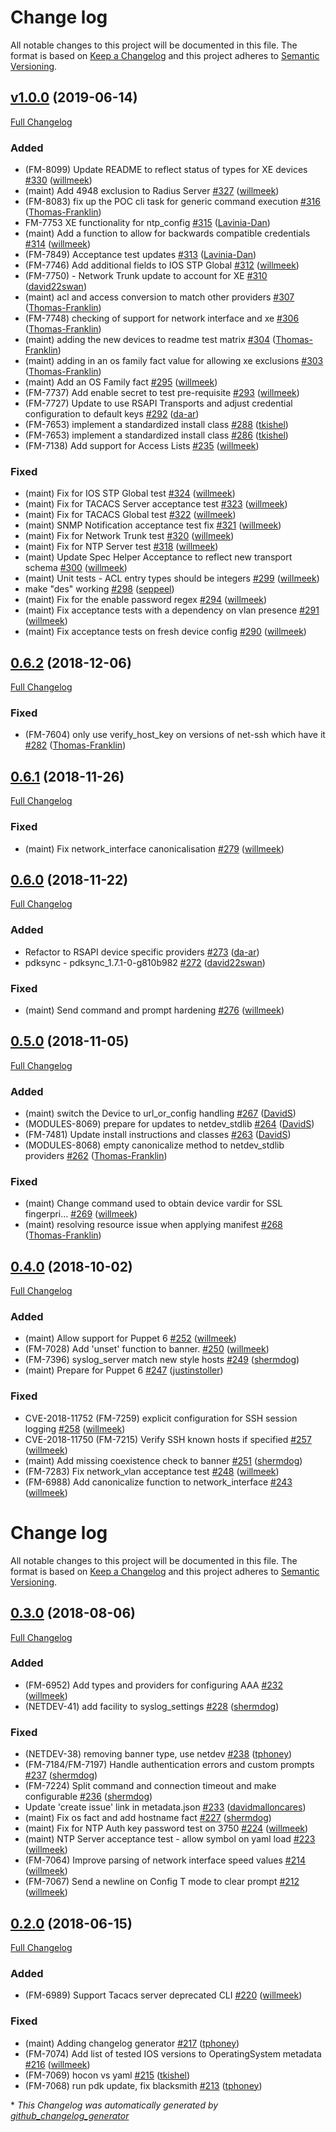 # Change log

All notable changes to this project will be documented in this file. The format is based on [Keep a Changelog](http://keepachangelog.com/en/1.0.0/) and this project adheres to [Semantic Versioning](http://semver.org).

## [v1.0.0](https://github.com/puppetlabs/cisco_ios/tree/v1.0.0) (2019-06-14)

[Full Changelog](https://github.com/puppetlabs/cisco_ios/compare/0.6.2...v1.0.0)

### Added

- \(FM-8099\) Update README to reflect status of types for XE devices [\#330](https://github.com/puppetlabs/cisco_ios/pull/330) ([willmeek](https://github.com/willmeek))
- \(maint\) Add 4948 exclusion to Radius Server [\#327](https://github.com/puppetlabs/cisco_ios/pull/327) ([willmeek](https://github.com/willmeek))
- \(FM-8083\) fix up the POC cli task for generic command execution [\#316](https://github.com/puppetlabs/cisco_ios/pull/316) ([Thomas-Franklin](https://github.com/Thomas-Franklin))
- FM-7753 XE functionality for ntp\_config [\#315](https://github.com/puppetlabs/cisco_ios/pull/315) ([Lavinia-Dan](https://github.com/Lavinia-Dan))
- \(maint\) Add a function to allow for backwards compatible credentials [\#314](https://github.com/puppetlabs/cisco_ios/pull/314) ([willmeek](https://github.com/willmeek))
- \(FM-7849\) Acceptance test updates [\#313](https://github.com/puppetlabs/cisco_ios/pull/313) ([Lavinia-Dan](https://github.com/Lavinia-Dan))
- \(FM-7746\) Add additional fields to IOS STP Global [\#312](https://github.com/puppetlabs/cisco_ios/pull/312) ([willmeek](https://github.com/willmeek))
- \(FM-7750\) - Network Trunk update to account for XE [\#310](https://github.com/puppetlabs/cisco_ios/pull/310) ([david22swan](https://github.com/david22swan))
- \(maint\) acl and access conversion to match other providers [\#307](https://github.com/puppetlabs/cisco_ios/pull/307) ([Thomas-Franklin](https://github.com/Thomas-Franklin))
- \(FM-7748\) checking of support for network interface and xe [\#306](https://github.com/puppetlabs/cisco_ios/pull/306) ([Thomas-Franklin](https://github.com/Thomas-Franklin))
- \(maint\) adding the new devices to readme test matrix [\#304](https://github.com/puppetlabs/cisco_ios/pull/304) ([Thomas-Franklin](https://github.com/Thomas-Franklin))
- \(maint\) adding in an os family fact value for allowing xe exclusions [\#303](https://github.com/puppetlabs/cisco_ios/pull/303) ([Thomas-Franklin](https://github.com/Thomas-Franklin))
- \(maint\) Add an OS Family fact [\#295](https://github.com/puppetlabs/cisco_ios/pull/295) ([willmeek](https://github.com/willmeek))
- \(FM-7737\) Add enable secret to test pre-requisite [\#293](https://github.com/puppetlabs/cisco_ios/pull/293) ([willmeek](https://github.com/willmeek))
- \(FM-7727\) Update to use RSAPI Transports and adjust credential configuration to default keys [\#292](https://github.com/puppetlabs/cisco_ios/pull/292) ([da-ar](https://github.com/da-ar))
- \(FM-7653\) implement a standardized install class [\#288](https://github.com/puppetlabs/cisco_ios/pull/288) ([tkishel](https://github.com/tkishel))
- \(FM-7653\) implement a standardized install class [\#286](https://github.com/puppetlabs/cisco_ios/pull/286) ([tkishel](https://github.com/tkishel))
- \(FM-7138\) Add support for Access Lists [\#235](https://github.com/puppetlabs/cisco_ios/pull/235) ([willmeek](https://github.com/willmeek))

### Fixed

- \(maint\) Fix for IOS STP Global test [\#324](https://github.com/puppetlabs/cisco_ios/pull/324) ([willmeek](https://github.com/willmeek))
- \(maint\) Fix for TACACS Server acceptance test [\#323](https://github.com/puppetlabs/cisco_ios/pull/323) ([willmeek](https://github.com/willmeek))
- \(maint\) Fix for TACACS Global test [\#322](https://github.com/puppetlabs/cisco_ios/pull/322) ([willmeek](https://github.com/willmeek))
- \(maint\) SNMP Notification acceptance test fix [\#321](https://github.com/puppetlabs/cisco_ios/pull/321) ([willmeek](https://github.com/willmeek))
- \(maint\) Fix for Network Trunk test [\#320](https://github.com/puppetlabs/cisco_ios/pull/320) ([willmeek](https://github.com/willmeek))
- \(maint\) Fix for NTP Server test [\#318](https://github.com/puppetlabs/cisco_ios/pull/318) ([willmeek](https://github.com/willmeek))
- \(maint\) Update Spec Helper Acceptance to reflect new transport schema [\#300](https://github.com/puppetlabs/cisco_ios/pull/300) ([willmeek](https://github.com/willmeek))
- \(maint\) Unit tests - ACL entry types should be integers [\#299](https://github.com/puppetlabs/cisco_ios/pull/299) ([willmeek](https://github.com/willmeek))
- make "des" working [\#298](https://github.com/puppetlabs/cisco_ios/pull/298) ([seppeel](https://github.com/seppeel))
- \(maint\) Fix for the enable password regex [\#294](https://github.com/puppetlabs/cisco_ios/pull/294) ([willmeek](https://github.com/willmeek))
- \(maint\) Fix acceptance tests with a dependency on vlan presence [\#291](https://github.com/puppetlabs/cisco_ios/pull/291) ([willmeek](https://github.com/willmeek))
- \(maint\) Fix acceptance tests on fresh device config [\#290](https://github.com/puppetlabs/cisco_ios/pull/290) ([willmeek](https://github.com/willmeek))

## [0.6.2](https://github.com/puppetlabs/cisco_ios/tree/0.6.2) (2018-12-06)

[Full Changelog](https://github.com/puppetlabs/cisco_ios/compare/0.6.1...0.6.2)

### Fixed

- \(FM-7604\) only use verify\_host\_key on versions of net-ssh which have it [\#282](https://github.com/puppetlabs/cisco_ios/pull/282) ([Thomas-Franklin](https://github.com/Thomas-Franklin))

## [0.6.1](https://github.com/puppetlabs/cisco_ios/tree/0.6.1) (2018-11-26)

[Full Changelog](https://github.com/puppetlabs/cisco_ios/compare/0.6.0...0.6.1)

### Fixed

- \(maint\) Fix network\_interface canonicalisation [\#279](https://github.com/puppetlabs/cisco_ios/pull/279) ([willmeek](https://github.com/willmeek))

## [0.6.0](https://github.com/puppetlabs/cisco_ios/tree/0.6.0) (2018-11-22)

[Full Changelog](https://github.com/puppetlabs/cisco_ios/compare/0.5.0...0.6.0)

### Added

- Refactor to RSAPI device specific providers [\#273](https://github.com/puppetlabs/cisco_ios/pull/273) ([da-ar](https://github.com/da-ar))
- pdksync - pdksync\_1.7.1-0-g810b982 [\#272](https://github.com/puppetlabs/cisco_ios/pull/272) ([david22swan](https://github.com/david22swan))

### Fixed

- \(maint\) Send command and prompt hardening [\#276](https://github.com/puppetlabs/cisco_ios/pull/276) ([willmeek](https://github.com/willmeek))

## [0.5.0](https://github.com/puppetlabs/cisco_ios/tree/0.5.0) (2018-11-05)

[Full Changelog](https://github.com/puppetlabs/cisco_ios/compare/0.4.0...0.5.0)

### Added

- \(maint\) switch the Device to url\_or\_config handling [\#267](https://github.com/puppetlabs/cisco_ios/pull/267) ([DavidS](https://github.com/DavidS))
- \(MODULES-8069\) prepare for updates to netdev\_stdlib [\#264](https://github.com/puppetlabs/cisco_ios/pull/264) ([DavidS](https://github.com/DavidS))
- \(FM-7481\) Update install instructions and classes [\#263](https://github.com/puppetlabs/cisco_ios/pull/263) ([DavidS](https://github.com/DavidS))
- \(MODULES-8068\) empty canonicalize method to netdev\_stdlib providers [\#262](https://github.com/puppetlabs/cisco_ios/pull/262) ([Thomas-Franklin](https://github.com/Thomas-Franklin))

### Fixed

- \(maint\) Change command used to obtain device vardir for SSL fingerpri… [\#269](https://github.com/puppetlabs/cisco_ios/pull/269) ([willmeek](https://github.com/willmeek))
- \(maint\) resolving resource issue when applying manifest [\#268](https://github.com/puppetlabs/cisco_ios/pull/268) ([Thomas-Franklin](https://github.com/Thomas-Franklin))

## [0.4.0](https://github.com/puppetlabs/cisco_ios/tree/0.4.0) (2018-10-02)

[Full Changelog](https://github.com/puppetlabs/cisco_ios/compare/0.3.0...0.4.0)

### Added

- \(maint\) Allow support for Puppet 6 [\#252](https://github.com/puppetlabs/cisco_ios/pull/252) ([willmeek](https://github.com/willmeek))
- \(FM-7028\) Add 'unset' function to banner. [\#250](https://github.com/puppetlabs/cisco_ios/pull/250) ([willmeek](https://github.com/willmeek))
- \(FM-7396\) syslog\_server match new style hosts [\#249](https://github.com/puppetlabs/cisco_ios/pull/249) ([shermdog](https://github.com/shermdog))
- \(maint\) Prepare for Puppet 6 [\#247](https://github.com/puppetlabs/cisco_ios/pull/247) ([justinstoller](https://github.com/justinstoller))

### Fixed

- CVE-2018-11752 \(FM-7259\) explicit configuration for SSH session logging [\#258](https://github.com/puppetlabs/cisco_ios/pull/258) ([willmeek](https://github.com/willmeek))
- CVE-2018-11750 \(FM-7215\) Verify SSH known hosts if specified [\#257](https://github.com/puppetlabs/cisco_ios/pull/257) ([willmeek](https://github.com/willmeek))
- \(maint\) Add missing coexistence check to banner [\#251](https://github.com/puppetlabs/cisco_ios/pull/251) ([shermdog](https://github.com/shermdog))
- \(FM-7283\) Fix network\_vlan acceptance test [\#248](https://github.com/puppetlabs/cisco_ios/pull/248) ([willmeek](https://github.com/willmeek))
- \(FM-6988\) Add canonicalize function to network\_interface [\#243](https://github.com/puppetlabs/cisco_ios/pull/243) ([willmeek](https://github.com/willmeek))

# Change log

All notable changes to this project will be documented in this file. The format is based on [Keep a Changelog](http://keepachangelog.com/en/1.0.0/) and this project adheres to [Semantic Versioning](http://semver.org).

## [0.3.0](https://github.com/puppetlabs/cisco_ios/tree/0.3.0) (2018-08-06)

[Full Changelog](https://github.com/puppetlabs/cisco_ios/compare/0.2.0...0.3.0)

### Added

- \(FM-6952\) Add types and providers for configuring AAA [\#232](https://github.com/puppetlabs/cisco_ios/pull/232) ([willmeek](https://github.com/willmeek))
- \(NETDEV-41\) add facility to syslog\_settings [\#228](https://github.com/puppetlabs/cisco_ios/pull/228) ([shermdog](https://github.com/shermdog))

### Fixed

- \(NETDEV-38\) removing banner type, use netdev [\#238](https://github.com/puppetlabs/cisco_ios/pull/238) ([tphoney](https://github.com/tphoney))
- \(FM-7184/FM-7197\) Handle authentication errors and custom prompts [\#237](https://github.com/puppetlabs/cisco_ios/pull/237) ([shermdog](https://github.com/shermdog))
- \(FM-7224\) Split command and connection timeout and make configurable [\#236](https://github.com/puppetlabs/cisco_ios/pull/236) ([shermdog](https://github.com/shermdog))
- Update 'create issue' link in metadata.json [\#233](https://github.com/puppetlabs/cisco_ios/pull/233) ([davidmalloncares](https://github.com/davidmalloncares))
- \(maint\) Fix os fact and add hostname fact [\#227](https://github.com/puppetlabs/cisco_ios/pull/227) ([shermdog](https://github.com/shermdog))
- \(maint\) Fix for NTP Auth key password test on 3750 [\#224](https://github.com/puppetlabs/cisco_ios/pull/224) ([willmeek](https://github.com/willmeek))
- \(maint\) NTP Server acceptance test - allow symbol on yaml load [\#223](https://github.com/puppetlabs/cisco_ios/pull/223) ([willmeek](https://github.com/willmeek))
- \(FM-7064\) Improve parsing of network interface speed values [\#214](https://github.com/puppetlabs/cisco_ios/pull/214) ([willmeek](https://github.com/willmeek))
- \(FM-7067\) Send a newline on Config T mode to clear prompt [\#212](https://github.com/puppetlabs/cisco_ios/pull/212) ([willmeek](https://github.com/willmeek))

## [0.2.0](https://github.com/puppetlabs/cisco_ios/tree/0.2.0) (2018-06-15)

[Full Changelog](https://github.com/puppetlabs/cisco_ios/compare/0.1.0...0.2.0)

### Added

- \(FM-6989\) Support Tacacs server deprecated CLI [\#220](https://github.com/puppetlabs/cisco_ios/pull/220) ([willmeek](https://github.com/willmeek))

### Fixed

- \(maint\) Adding changelog generator [\#217](https://github.com/puppetlabs/cisco_ios/pull/217) ([tphoney](https://github.com/tphoney))
- \(FM-7074\) Add list of tested IOS versions to OperatingSystem metadata [\#216](https://github.com/puppetlabs/cisco_ios/pull/216) ([willmeek](https://github.com/willmeek))
- \(FM-7069\) hocon vs yaml [\#215](https://github.com/puppetlabs/cisco_ios/pull/215) ([tkishel](https://github.com/tkishel))
- \(FM-7068\) run pdk update, fix blacksmith [\#213](https://github.com/puppetlabs/cisco_ios/pull/213) ([tphoney](https://github.com/tphoney))




\* *This Changelog was automatically generated by [github_changelog_generator](https://github.com/github-changelog-generator/github-changelog-generator)*
